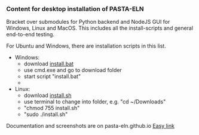 ### Content for desktop installation of PASTA-ELN
Bracket over submodules for Python backend and NodeJS GUI for Windows, Linux and MacOS. This includes all the install-scripts and general end-to-end testing.

For Ubuntu and Windows, there are installation scripts in this list.

- Windows:
  - download [install.bat](https://github.com/pasta-eln/desktop/-/blob/master/install.bat)
  - use cmd.exe and go to download folder
  - start script "install.bat"
  -
- Linux:
  - download [install.sh](https://github.com/pasta-eln/desktop/-/blob/master/install.sh)
  - use terminal to change into folder, e.g. "cd ~/Downloads"
  - "chmod 755 install.sh"
  - "sudo ./install.sh"

Documentation and screenshots are on pasta-eln.github.io [Easy link](https://pasta-eln.github.io/)
